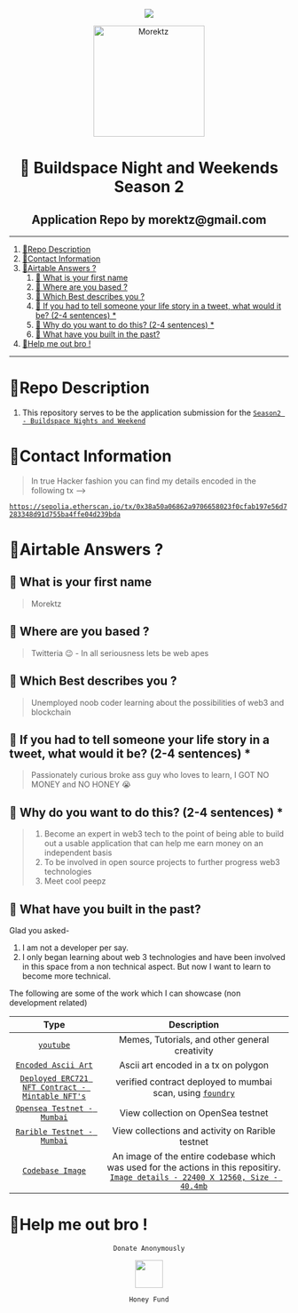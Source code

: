 <p align="center">
<a href="https://bit.ly/morektz" target="_blank">
<img src="https://hits.seeyoufarm.com/api/count/incr/badge.svg?url=https%3A%2F%2Fgithub.com%2Fmorektz%2FBNW-S2-MOREKTZ-APPLICATION&count_bg=%23000000&title_bg=%23000000&icon=mailchimp.svg&icon_color=%2300FF25&title=hits&edge_flat=false"/></img>
</a>
</p>


<p align="center"><a href="https://bit.ly/morektz" target="_blank">
  <img src=mktz.gif alt="Morektz" width="200"></a>
</p>


<h1 align="center">👋 Buildspace Night and Weekends Season 2</h1>
<h2 align="center"> Application Repo by morektz@gmail.com</h2>

----
1. [🐒Repo Description](#repo-description)
2. [🐒Contact Information](#contact-information)
3. [🐒Airtable Answers ?](#airtable-answers-)
   1. [🙈 What is your first name](#-what-is-your-first-name)
   2. [🙈 Where are you based ?](#-where-are-you-based-)
   3. [🙈 Which Best describes you ?](#-which-best-describes-you-)
   4. [🙈 If you had to tell someone your life story in a tweet, what would it be? (2-4 sentences) \*](#-if-you-had-to-tell-someone-your-life-story-in-a-tweet-what-would-it-be-2-4-sentences-)
   5. [🙈 Why do you want to do this? (2-4 sentences) \*](#-why-do-you-want-to-do-this-2-4-sentences-)
   6. [🙈 What have you built in the past?](#-what-have-you-built-in-the-past)
4. [🐒Help me out bro !](#help-me-out-bro-)
----

# 🐒Repo Description 

1. This repository serves to be the application submission for the [`Season2 - Buildspace Nights and Weekend`](https://buildspace.so/nights-and-weekends)

# 🐒Contact Information 

> In true Hacker fashion you can find my details encoded in the following tx -->

[`https://sepolia.etherscan.io/tx/0x38a50a06862a9706658023f0cfab197e56d7283348d91d755ba4ffe04d239bda`](https://sepolia.etherscan.io/tx/0x38a50a06862a9706658023f0cfab197e56d7283348d91d755ba4ffe04d239bda)

# 🐒Airtable Answers ?

## 🙈 What is your first name 

> Morektz

## 🙈 Where are you based ?

> Twitteria 😉 - In all seriousness lets be web apes 

## 🙈 Which Best describes you ?

> Unemployed noob coder learning about the possibilities of web3 and blockchain 

## 🙈 If you had to tell someone your life story in a tweet, what would it be? (2-4 sentences) *

> Passionately curious broke ass guy who loves to learn, 
> I GOT NO MONEY and NO HONEY 😭

## 🙈 Why do you want to do this? (2-4 sentences) *

> 1. Become an expert in web3 tech to the point of being able to build out a usable application that can help me earn money on an independent basis
> 2. To be involved in open source projects to further progress web3 technologies 
> 3. Meet cool peepz 

## 🙈 What have you built in the past? 

Glad you asked-
1. I am not a developer per say. 
2. I only began learning about web 3 technologies and have been involved in this space from a non technical aspect. But now I want to learn to become more technical. 

The following are some of the work which I can showcase (non development related)

Type | Description 
|:--:|:--:|
[`youtube`](https://youtube.com/@morektz) | Memes, Tutorials, and other general creativity 
[`Encoded Ascii Art`](https://mumbai.polygonscan.com/tx/0x8f4adf79ae4a505a7cc27b6d8c33c3106e56240750be9a070b88d3e95ad3dba5) | Ascii art encoded in a tx on polygon
[`Deployed ERC721 NFT Contract - Mintable NFT's`](https://mumbai.polygonscan.com/address/0xeb68cb48fee659cbdbdc0f147962a1863f913462) | verified contract deployed to mumbai scan, using [`foundry`](https://github.com/foundry-rs/foundry)
[`Opensea Testnet - Mumbai`](https://testnets.opensea.io/collection/morektz) | View collection on OpenSea testnet 
[`Rarible Testnet - Mumbai`](https://testnet.rarible.com/collection/polygon/0xeb68cb48fee659cbdbdc0f147962a1863f913462/items) | View collections and activity on Rarible testnet 
[`Codebase Image`](https://iili.io/HCJCtp9.png) | An image of the entire codebase which was used for the actions in this repositiry. [`Image details - 22400 X 12560, Size - 40.4mb`](https://iili.io/HCJCtp9.png)

# 🐒Help me out bro !


<p align="center">
<code>Donate Anonymously</code> 
</p>
<p align="center"> 
<a href="https://rentry.co/32csx" target="_blank">
<img src="https://edge.app/wp-content/uploads/2018/07/monero-symbol-1280.png" width="50"> </img>
</a>
</p>
<p align="center"><code>Honey Fund</code> </p>